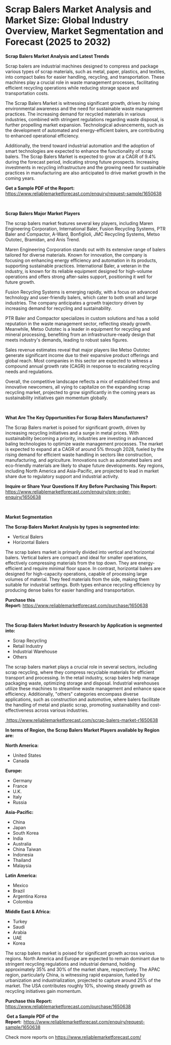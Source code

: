 <p><h1>Scrap Balers Market Analysis and Market Size: Global Industry Overview, Market Segmentation and Forecast (2025 to 2032)</h1></p><p><strong>Scrap Balers Market Analysis and Latest Trends</strong></p>
<p><p>Scrap balers are industrial machines designed to compress and package various types of scrap materials, such as metal, paper, plastics, and textiles, into compact bales for easier handling, recycling, and transportation. These machines play a crucial role in waste management processes, facilitating efficient recycling operations while reducing storage space and transportation costs.</p><p>The Scrap Balers Market is witnessing significant growth, driven by rising environmental awareness and the need for sustainable waste management practices. The increasing demand for recycled materials in various industries, combined with stringent regulations regarding waste disposal, is further propelling market expansion. Technological advancements, such as the development of automated and energy-efficient balers, are contributing to enhanced operational efficiency.</p><p>Additionally, the trend toward industrial automation and the adoption of smart technologies are expected to enhance the functionality of scrap balers. The Scrap Balers Market is expected to grow at a CAGR of 9.4% during the forecast period, indicating strong future prospects. Increasing investments in recycling infrastructure and the growing need for sustainable practices in manufacturing are also anticipated to drive market growth in the coming years.</p></p>
<p><strong>Get a Sample PDF of the Report:&nbsp;</strong> <a href="https://www.reliablemarketforecast.com/enquiry/request-sample/1650638?utm_campaign=2485&utm_medium=2&utm_source=Github&utm_content=ia&utm_term=17022025&utm_id=scrap-balers">https://www.reliablemarketforecast.com/enquiry/request-sample/1650638</a></p>
<p>&nbsp;</p>
<p><strong>Scrap Balers Major Market Players</strong></p>
<p><p>The scrap balers market features several key players, including Maren Engineering Corporation, International Baler, Fusion Recycling Systems, PTR Baler and Compactor, A-Ward, Bonfiglioli, JMC Recycling Systems, Metso Outotec, Bramidan, and Anis Trend. </p><p>Maren Engineering Corporation stands out with its extensive range of balers tailored for diverse materials. Known for innovation, the company is focusing on enhancing energy efficiency and automation in its products, supporting sustainable practices. International Baler, a veteran in the industry, is known for its reliable equipment designed for high-volume operations and offers strong after-sales support, positioning it well for future growth.</p><p>Fusion Recycling Systems is emerging rapidly, with a focus on advanced technology and user-friendly balers, which cater to both small and large industries. The company anticipates a growth trajectory driven by increasing demand for recycling and sustainability.</p><p>PTR Baler and Compactor specializes in custom solutions and has a solid reputation in the waste management sector, reflecting steady growth. Meanwhile, Metso Outotec is a leader in equipment for recycling and mineral processing, benefiting from an infrastructure-ready design that meets industry's demands, leading to robust sales figures.</p><p>Sales revenue estimates reveal that major players like Metso Outotec generate significant income due to their expansive product offerings and global reach. Most companies in this sector are expected to witness a compound annual growth rate (CAGR) in response to escalating recycling needs and regulations.</p><p>Overall, the competitive landscape reflects a mix of established firms and innovative newcomers, all vying to capitalize on the expanding scrap recycling market, projected to grow significantly in the coming years as sustainability initiatives gain momentum globally.</p></p>
<p>&nbsp;</p>
<p><strong>What Are The Key Opportunities For Scrap Balers Manufacturers?</strong></p>
<p><p>The Scrap Balers market is poised for significant growth, driven by increasing recycling initiatives and a surge in metal prices. With sustainability becoming a priority, industries are investing in advanced baling technologies to optimize waste management processes. The market is expected to expand at a CAGR of around 5% through 2028, fueled by the rising demand for efficient waste handling in sectors like construction, manufacturing, and agriculture. Innovations such as automated balers and eco-friendly materials are likely to shape future developments. Key regions, including North America and Asia-Pacific, are projected to lead in market share due to regulatory support and industrial activity.</p></p>
<p><strong>Inquire or Share Your Questions If Any Before Purchasing This Report:</strong> <a href="https://www.reliablemarketforecast.com/enquiry/pre-order-enquiry/1650638?utm_campaign=2485&utm_medium=2&utm_source=Github&utm_content=ia&utm_term=17022025&utm_id=scrap-balers">https://www.reliablemarketforecast.com/enquiry/pre-order-enquiry/1650638</a></p>
<p>&nbsp;</p>
<p><strong>Market Segmentation</strong></p>
<p><strong>The Scrap Balers Market Analysis by types is segmented into:</strong></p>
<p><ul><li>Vertical Balers</li><li>Horizontal Balers</li></ul></p>
<p><p>The scrap balers market is primarily divided into vertical and horizontal balers. Vertical balers are compact and ideal for smaller operations, effectively compressing materials from the top down. They are energy-efficient and require minimal floor space. In contrast, horizontal balers are designed for high-capacity operations, capable of processing large volumes of material. They feed materials from the side, making them suitable for industrial settings. Both types enhance recycling efficiency by producing dense bales for easier handling and transportation.</p></p>
<p><strong>Purchase this Report:&nbsp;</strong><a href="https://www.reliablemarketforecast.com/purchase/1650638?utm_campaign=2485&utm_medium=2&utm_source=Github&utm_content=ia&utm_term=17022025&utm_id=scrap-balers">https://www.reliablemarketforecast.com/purchase/1650638</a></p>
<p>&nbsp;</p>
<p><strong>The Scrap Balers Market Industry Research by Application is segmented into:</strong></p>
<p><ul><li>Scrap Recycling</li><li>Retail Industry</li><li>Industrial Warehouse</li><li>Others</li></ul></p>
<p><p>The scrap balers market plays a crucial role in several sectors, including scrap recycling, where they compress recyclable materials for efficient transport and processing. In the retail industry, scrap balers help manage packaging waste, optimizing storage and disposal. Industrial warehouses utilize these machines to streamline waste management and enhance space efficiency. Additionally, "others" categories encompass diverse applications, such as construction and automotive, where balers facilitate the handling of metal and plastic scrap, promoting sustainability and cost-effectiveness across various industries.</p></p>
<p><a href="https://www.reliablemarketforecast.com/scrap-balers-market-r1650638?utm_campaign=2485&utm_medium=2&utm_source=Github&utm_content=ia&utm_term=17022025&utm_id=scrap-balers">&nbsp;https://www.reliablemarketforecast.com/scrap-balers-market-r1650638</a></p>
<p><strong>In terms of Region, the Scrap Balers Market Players available by Region are:</strong></p>
<p>
    <p> <strong> North America: </strong>
        <ul>
            <li>United States</li>
            <li>Canada</li>
        </ul>
        </p> 
    <p> <strong> Europe: </strong>
        <ul>
            <li>Germany</li>
            <li>France</li>
            <li>U.K.</li>
            <li>Italy</li>
            <li>Russia</li>
        </ul>
        </p> 
    <p> <strong> Asia-Pacific: </strong>
        <ul>
            <li>China</li>
            <li>Japan</li>
            <li>South Korea</li>
            <li>India</li>
            <li>Australia</li>
            <li>China Taiwan</li>
            <li>Indonesia</li>
            <li>Thailand</li>
            <li>Malaysia</li>
        </ul>
        </p> 
    <p> <strong> Latin America: </strong>
        <ul>
            <li>Mexico</li>
            <li>Brazil</li>
            <li>Argentina Korea</li>
            <li>Colombia</li>
        </ul>
        </p> 
    <p> <strong> Middle East & Africa: </strong>
        <ul>
            <li>Turkey</li>
            <li>Saudi</li>
            <li>Arabia</li>
            <li>UAE</li>
            <li>Korea</li>
        </ul>
    </p>
    </p>
<p><p>The scrap balers market is poised for significant growth across various regions. North America and Europe are expected to remain dominant due to stringent recycling regulations and industrial demand, holding approximately 35% and 30% of the market share, respectively. The APAC region, particularly China, is witnessing rapid expansion, fueled by urbanization and industrialization, projected to capture around 25% of the market. The USA contributes roughly 10%, showing steady growth as recycling initiatives gain momentum.</p></p>
<p><strong>Purchase this Report: </strong><a href="https://www.reliablemarketforecast.com/purchase/1650638?utm_campaign=2485&utm_medium=2&utm_source=Github&utm_content=ia&utm_term=17022025&utm_id=scrap-balers">https://www.reliablemarketforecast.com/purchase/1650638</a></p>
<p>&nbsp;<strong>Get a Sample PDF of the Report:&nbsp;&nbsp;</strong><a href="https://www.reliablemarketforecast.com/enquiry/request-sample/1650638?utm_campaign=2485&utm_medium=2&utm_source=Github&utm_content=ia&utm_term=17022025&utm_id=scrap-balers">https://www.reliablemarketforecast.com/enquiry/request-sample/1650638</a></p>
<p><strong></strong></p>
<p>Check more reports on <a href="https://www.reliablemarketforecast.com/?utm_campaign=2485&utm_medium=2&utm_source=Github&utm_content=ia&utm_term=17022025&utm_id=scrap-balers">https://www.reliablemarketforecast.com/</a></p>